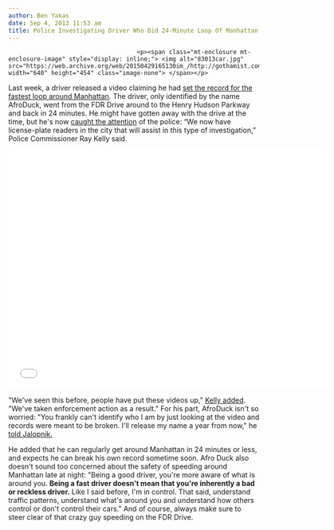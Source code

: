 ```yaml
---
author: Ben Yakas
date: Sep 4, 2013 11:53 am
title: Police Investigating Driver Who Did 24-Minute Loop Of Manhattan
---
```


	
										<p><span class="mt-enclosure mt-enclosure-image" style="display: inline;"> <img alt="83013car.jpg" src="https://web.archive.org/web/20150429165130im_/http://gothamist.com/attachments/byakas/83013car.jpg" width="640" height="454" class="image-none"> </span></p>

<p>Last week, a driver released a video claiming he had <a href="https://web.archive.org/web/20150429165130/http://gothamist.com/2013/08/30/video_driver_claims_record_for_fast.php">set the record for the fastest loop around Manhattan</a>. The driver, only identified by the name AfroDuck, went from the FDR Drive around to the Henry Hudson Parkway and back in 24 minutes. He might have gotten away with the drive at the time, but he&apos;s now <a href="https://web.archive.org/web/20150429165130/http://www.nypost.com/p/news/local/manhattan/nyc_vroom_service_1jwTUHCj2Q2if4vh9zi8PN">caught the attention</a> of the police: &#x201C;We now have license-plate readers in the city that will assist in this type of investigation,&#x201D; Police Commissioner Ray Kelly said.</p>

<p><iframe width="640" height="480" src="//web.archive.org/web/20150429165130if_/http://www.youtube.com/embed/v_4ghLXaEVM" frameborder="0" allowfullscreen></iframe></p>

<p>&quot;We&apos;ve seen this before, people have put these videos up,&quot; <a href="https://web.archive.org/web/20150429165130/http://newyork.cbslocal.com/2013/09/04/youtube-video-shows-driver-loop-around-manhattan-in-24-minutes/">Kelly added</a>. &quot;We&apos;ve taken enforcement action as a result.&quot; For his part, AfroDuck isn&apos;t so worried: &quot;You frankly can&apos;t identify who I am by just looking at the video and records were meant to be broken. I&apos;ll release my name a year from now,&quot; he <a href="https://web.archive.org/web/20150429165130/http://jalopnik.com/driver-claims-new-record-for-fastest-lap-around-manhatt-1220993047">told Jalopnik.</a></p>

<p>He added that he can regularly get around Manhattan in 24 minutes or less, and expects he can break his own record sometime soon. Afro Duck also doesn&apos;t sound too concerned about the safety of speeding around Manhattan late at night: &quot;Being a good driver, you&apos;re more aware of what is around you. <strong>Being a fast driver doesn&apos;t mean that you&apos;re inherently a bad or reckless driver.</strong> Like I said before, I&apos;m in control. That said, understand traffic patterns, understand what&apos;s around you and understand how others control or don&apos;t control their cars.&quot; And of course, always make sure to steer clear of that crazy guy speeding on the FDR Drive.</p>					
										
									
				